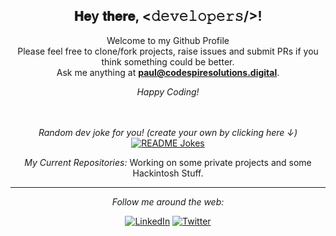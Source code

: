 <div align="center">
<h2> 𝐇𝐞y 𝐭𝐡𝐞𝐫𝐞, <𝚍𝚎𝚟𝚎𝚕𝚘𝚙𝚎𝚛𝚜/>!</h2>
</div>

<div align="center">

Welcome to my Github Profile <br>
Please feel free to clone/fork projects, raise issues and submit PRs if you think something could be better. <br>
Ask me anything at <a href="mailto:paul@codespiresolutions.digital"><b>paul@codespiresolutions.digital</b></a>.<br>

<i>Happy Coding!</i>

</br>
</br>
<i>Random dev joke for you! (create your own by clicking here ↓)</i><br>
<a href="https://readme-jokes.vercel.app"><img align="center" src="https://readme-jokes.vercel.app/api?bgColor=%23073b4c&textColor=%2306d6a0&aColor=%2306d6a0&borderColor=%2306d6a0" alt="README Jokes"></a>

<i>My Current Repositories:</i>
<a>Working on some private projects and some Hackintosh Stuff.</a>

---

<i>Follow me around the web:</i><br>

<a href="https://www.linkedin.com/in/paulbodach" target="_blank"><img src="https://img.shields.io/badge/LinkedIn-%230077B5.svg?&style=flat-square&logo=linkedin&logoColor=white" alt="LinkedIn"></a>
<a href="https://x.com/com_css_apps" target="_blank"><img src="https://img.shields.io/badge/Twitter-%231DA1F2.svg?&style=flat-square&logo=twitter&logoColor=white" alt="Twitter"></a>

</div>
